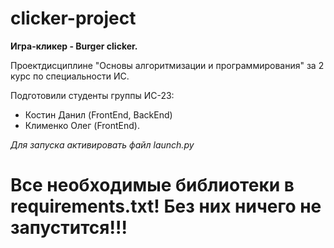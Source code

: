﻿# clicker-project
<b >Игра-кликер - Burger clicker.</b>
 
Проектдисциплине "Основы алгоритмизации и программирования" за 2 курс по специальности ИС.


Подготовили студенты группы ИС-23:
- Костин Данил (FrontEnd, BackEnd)
- Клименко Олег (FrontEnd).

*Для запуска активировать файл launch.py*

# Все необходимые библиотеки в requirements.txt! Без них ничего не запустится!!!
